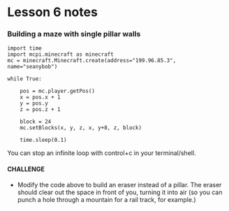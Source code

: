 # Lesson 6 notes

### Building a maze with single pillar walls
```
import time
import mcpi.minecraft as minecraft
mc = minecraft.Minecraft.create(address="199.96.85.3", name="seanybob")

while True:

    pos = mc.player.getPos()
    x = pos.x + 1
    y = pos.y
    z = pos.z + 1
    
    block = 24
    mc.setBlocks(x, y, z, x, y+8, z, block)
    
    time.sleep(0.1)
```

You can stop an infinite loop with control+c in your terminal/shell.

#### CHALLENGE

- Modify the code above to build an eraser instead of a pillar. The eraser should clear out the space in front of you, turning it into air (so you can punch a hole through a mountain for a rail track, for example.)

